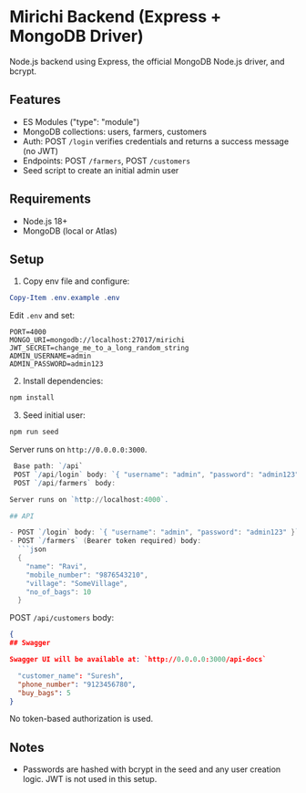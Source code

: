 # Mirichi Backend (Express + MongoDB Driver)

Node.js backend using Express, the official MongoDB Node.js driver, and bcrypt.

## Features

- ES Modules ("type": "module")
- MongoDB collections: users, farmers, customers
- Auth: POST `/login` verifies credentials and returns a success message (no JWT)
- Endpoints: POST `/farmers`, POST `/customers`
- Seed script to create an initial admin user

## Requirements

- Node.js 18+
- MongoDB (local or Atlas)

## Setup

1. Copy env file and configure:

```powershell
Copy-Item .env.example .env
```

Edit `.env` and set:

```
PORT=4000
MONGO_URI=mongodb://localhost:27017/mirichi
JWT_SECRET=change_me_to_a_long_random_string
ADMIN_USERNAME=admin
ADMIN_PASSWORD=admin123
```

2. Install dependencies:

```powershell
npm install
```

3. Seed initial user:

```powershell
npm run seed
```

Server runs on `http://0.0.0.0:3000`.

```powershell
 Base path: `/api`
 POST `/api/login` body: `{ "username": "admin", "password": "admin123" }` → `{ "message": "Login successful", "user": {"username": "admin", "id": "..."} }`
 POST `/api/farmers` body:

Server runs on `http://localhost:4000`.

## API

- POST `/login` body: `{ "username": "admin", "password": "admin123" }` → `{ "token": "..." }`
- POST `/farmers` (Bearer token required) body:
  ```json
  {
    "name": "Ravi",
    "mobile_number": "9876543210",
    "village": "SomeVillage",
    "no_of_bags": 10
  }
  ```
 POST `/api/customers` body:
  ```json
  {
## Swagger

Swagger UI will be available at: `http://0.0.0.0:3000/api-docs`

    "customer_name": "Suresh",
    "phone_number": "9123456780",
    "buy_bags": 5
  }
  ```

No token-based authorization is used.

## Notes

- Passwords are hashed with bcrypt in the seed and any user creation logic.
JWT is not used in this setup.
